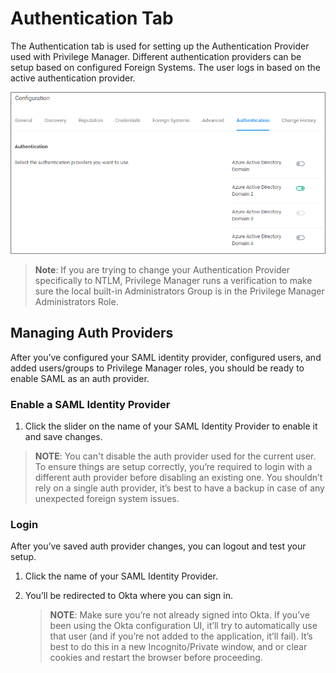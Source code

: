 [title]: # (Authentication Tab)
[tags]: # (authentication provider)
[priority]: # (1)
# Authentication Tab

The Authentication tab is used for setting up the Authentication Provider used with Privilege Manager. Different authentication providers can be setup based on configured Foreign Systems. The user logs in based on the active authentication provider.

![auth tab](images/config-auth.png "Authentication tab to select the authentication provider")

>**Note**:
>If you are trying to change your Authentication Provider specifically to NTLM, Privilege Manager runs a verification to make sure the local built-in Administrators Group is in the Privilege Manager Administrators Role.

## Managing Auth Providers

After you’ve configured your SAML identity provider, configured users, and added users/groups to Privilege Manager roles, you should be ready to enable SAML as an auth provider.

### Enable a SAML Identity Provider

1. Click the slider on the name of your SAML Identity Provider to enable it and save changes.

>**NOTE**: You can't disable the auth provider used for the current user. To ensure things are setup correctly, you’re required to login with a different auth provider before disabling an existing one. You shouldn’t rely on a single auth provider, it’s best to have a
backup in case of any unexpected foreign system issues.

### Login

After you’ve saved auth provider changes, you can logout and test your setup.

1. Click the name of your SAML Identity Provider.
1. You’ll be redirected to Okta where you can sign in.

   >**NOTE**: Make sure you’re not already signed into Okta. If you’ve been using the Okta configuration UI, it’ll try to automatically use that user (and if you’re not added to the application, it’ll fail). It’s best to do this in a new Incognito/Private window, and or clear cookies and restart the browser before proceeding.
